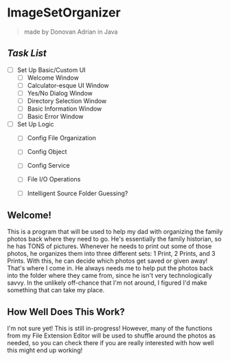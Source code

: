 # ImageSetOrganizer
> made by Donovan Adrian in Java


## ***Task List***
- [ ] Set Up Basic/Custom UI
  - [ ] Welcome Window
  - [ ] Calculator-esque UI Window
  - [ ] Yes/No Dialog Window
  - [ ] Directory Selection Window
  - [ ] Basic Information Window
  - [ ] Basic Error Window
- [ ] Set Up Logic
  - [ ] Config File Organization
  - [ ] Config Object
  - [ ] Config Service
  - [ ] File I/O Operations
  - [ ] Intelligent Source Folder Guessing?


## Welcome!
This is a program that will be used to help my dad with 
organizing the family photos back where they need to go. 
He's essentially the family historian, so he has TONS of 
pictures. Whenever he needs to print out some of those photos, 
he organizes them into three different sets: 1 Print, 2 Prints, 
and 3 Prints. With this, he can decide which photos get saved or 
given away! That's where I come in. He always needs me to 
help put the photos back into the folder where they came from, since 
he isn't very technologically savvy. In the unlikely off-chance that 
I'm not around, I figured I'd make something that can take my place.



## How Well Does This Work?
I'm not sure yet! This is still in-progress! However, many 
of the functions from my File Extension Editor will be used 
to shuffle around the photos as needed, so you can check 
there if you are really interested with how well this might 
end up working!
